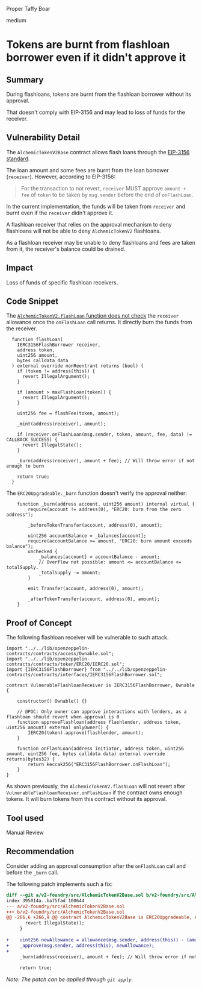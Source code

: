Proper Taffy Boar

medium

# Tokens are burnt from flashloan borrower even if it didn't approve it

## Summary

During flashloans, tokens are burnt from the flashloan borrower without its approval.

That doesn't comply with EIP-3156 and may lead to loss of funds for the receiver.

## Vulnerability Detail

The `AlchemicTokenV2Base` contract allows flash loans through the [EIP-3156 standard](https://eips.ethereum.org/EIPS/eip-3156).

The loan amount and some fees are burnt from the loan borrower (`receiver`).
However, according to EIP-3156:
> For the transaction to not revert, `receiver` MUST approve `amount + fee` of `token` to be taken by `msg.sender` before the end of `onFlashLoan`.

In the current implementation, the funds will be taken from `receiver` and burnt even if the `receiver` didn't approve it.

A flashloan receiver that relies on the approval mechanism to deny flashloans will not
be able to deny `AlchemicTokenV2` flashloans.

As a flashloan receiver may be unable to deny flashloans and fees are taken from it, the receiver's balance could be drained.

## Impact

Loss of funds of specific flashloan receivers.

## Code Snippet

The [`AlchemicTokenV2.flashLoan` function does not check](https://github.com/sherlock-audit/2024-04-alchemix/blob/main/v2-foundry/src/AlchemicTokenV2Base.sol#L247-L272) the `receiver` allowance once the `onFlashLoan` call returns. It directly burn the funds from the receiver.

```solidity
  function flashLoan(
    IERC3156FlashBorrower receiver,
    address token,
    uint256 amount,
    bytes calldata data
  ) external override nonReentrant returns (bool) {
    if (token != address(this)) {
      revert IllegalArgument();
    }

    if (amount > maxFlashLoan(token)) {
      revert IllegalArgument();
    }

    uint256 fee = flashFee(token, amount);

    _mint(address(receiver), amount);

    if (receiver.onFlashLoan(msg.sender, token, amount, fee, data) != CALLBACK_SUCCESS) {
      revert IllegalState();
    }

    _burn(address(receiver), amount + fee); // Will throw error if not enough to burn

    return true;
  }
```

The `ERC20Upgradeable._burn` function doesn't verify the approval neither:
```solidity
    function _burn(address account, uint256 amount) internal virtual {
        require(account != address(0), "ERC20: burn from the zero address");

        _beforeTokenTransfer(account, address(0), amount);

        uint256 accountBalance = _balances[account];
        require(accountBalance >= amount, "ERC20: burn amount exceeds balance");
        unchecked {
            _balances[account] = accountBalance - amount;
            // Overflow not possible: amount <= accountBalance <= totalSupply.
            _totalSupply -= amount;
        }

        emit Transfer(account, address(0), amount);

        _afterTokenTransfer(account, address(0), amount);
    }
```


## Proof of Concept

The following flashloan receiver will be vulnerable to such attack.

```solidity
import "../../lib/openzeppelin-contracts/contracts/access/Ownable.sol";
import "../../lib/openzeppelin-contracts/contracts/token/ERC20/IERC20.sol";
import {IERC3156FlashBorrower} from "../../lib/openzeppelin-contracts/contracts/interfaces/IERC3156FlashBorrower.sol";

contract VulnerableFlashloanReceiver is IERC3156FlashBorrower, Ownable {

    constructor() Ownable() {}

    // @POC: Only owner can approve interactions with lenders, as a flashloan should revert when approval is 0
    function approveFlashloan(address flashlender, address token, uint256 amount) external onlyOwner() {
        IERC20(token).approve(flashlender, amount);
    }

    function onFlashLoan(address initiator, address token, uint256 amount, uint256 fee, bytes calldata data) external override returns(bytes32) {
        return keccak256("ERC3156FlashBorrower.onFlashLoan");
    }
}
```

As shown previously, the `AlchemicTokenV2.flashLoan` will not revert after `VulnerableFlashloanReceiver.onFlashLoan` if the contract owns enough tokens.
It will burn tokens from this contract without its approval.


## Tool used

Manual Review

## Recommendation

Consider adding an approval consumption after the `onFlashLoan` call and before the `_burn` call.

The following patch implements such a fix:

```diff
diff --git a/v2-foundry/src/AlchemicTokenV2Base.sol b/v2-foundry/src/AlchemicTokenV2Base.sol
index 395014a..ba75fad 100644
--- a/v2-foundry/src/AlchemicTokenV2Base.sol
+++ b/v2-foundry/src/AlchemicTokenV2Base.sol
@@ -266,6 +266,9 @@ contract AlchemicTokenV2Base is ERC20Upgradeable, AccessControlUpgradeable, IERC
       revert IllegalState();
     }
 
+    uint256 newAllowance = allowance(msg.sender, address(this)) - (amount + fee); // Will revert if not enough approval
+    _approve(msg.sender, address(this), newAllowance);
+
     _burn(address(receiver), amount + fee); // Will throw error if not enough to burn
 
     return true;
```

*Note: The patch can be applied through `git apply`.*
